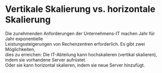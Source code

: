 # Vertikale Skalierung vs. horizontale Skalierung

Die zunehmenden Anforderungen der Unternehmens-IT machen Jahr für Jahr exponentielle    
Leistungssteigerungen von Rechenzentren erforderlich. Es gibt zwei Möglichkeiten,    
dies zu erreichen: Die IT-Abteilung kann hochskalieren (vertikal skalieren), indem sie vorhandene Server aufrüstet.    
Oder sie kann horizontal skalieren, indem sie neue Server hinzufügt.  